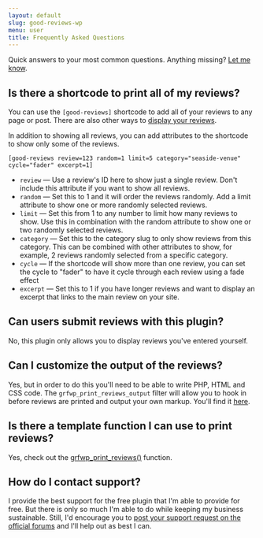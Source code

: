 ```yaml
---
layout: default
slug: good-reviews-wp
menu: user
title: Frequently Asked Questions
---
```

Quick answers to your most common questions. Anything missing? [Let me know](https://themeofthecrop.com/about/support).

## <a name="shortcode"></a> Is there a shortcode to print all of my reviews?

You can use the `[good-reviews]` shortcode to add all of your reviews to any page or post. There are also other ways to [display your reviews](getting-started/display).

In addition to showing all reviews, you can add attributes to the shortcode to show only some of the reviews.

`[good-reviews review=123 random=1 limit=5 category="seaside-venue" cycle="fader" excerpt=1]`

- `review` &mdash; Use a review's ID here to show just a single review. Don't include this attribute if you want to show all reviews.
- `random` &mdash; Set this to 1 and it will order the reviews randomly. Add a limit attribute to show one or more randomly selected reviews.
- `limit` &mdash; Set this from 1 to any number to limit how many reviews to show. Use this in combination with the random attribute to show one or two randomly selected reviews.
- `category` &mdash; Set this to the category slug to only show reviews from this category. This can be combined with other attributes to show, for example, 2 reviews randomly selected from a specific category.
- `cycle` &mdash; If the shortcode will show more than one review, you can set the cycle to "fader" to have it cycle through each review using a fade effect
- `excerpt` &mdash; Set this to 1 if you have longer reviews and want to display an excerpt that links to the main review on your site.

## <a name="user-submit"></a> Can users submit reviews with this plugin?

No, this plugin only allows you to display reviews you've entered yourself.

## <a name="customize-output"></a> Can I customize the output of the reviews?

Yes, but in order to do this you'll need to be able to write PHP, HTML and CSS code. The `grfwp_print_reviews_output` filter will allow you to hook in before reviews are printed and output your own markup. You'll find it [here](https://github.com/NateWr/good-reviews-wp/blob/master/includes/template-functions.php#L43).

## <a name="template-function"></a> Is there a template function I can use to print reviews?

Yes, check out the [grfwp_print_reviews()](https://github.com/NateWr/good-reviews-wp/blob/master/includes/template-functions.php#L41) function.

## <a name="support"></a> How do I contact support?

I provide the best support for the free plugin that I'm able to provide for free. But there is only so much I'm able to do while keeping my business sustainable. Still, I'd encourage you to [post your support request on the official forums](http://wordpress.org/support/plugin/good-reviews-wp) and I'll help out as best I can.
